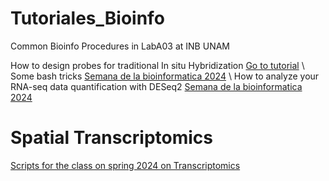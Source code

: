 # Tutoriales_Bioinfo
Common Bioinfo Procedures in LabA03 at INB UNAM

How to design probes for traditional In situ Hybridization
[Go to tutorial](Tutoriales/ISHprobes.md)
\\
Some bash tricks
[Semana de la bioinformatica 2024](https://jerolon.github.io/Tutoriales/bash_training.html)
\\
How to analyze your RNA-seq data quantification with DESeq2
[Semana de la bioinformatica 2024](https://jerolon.github.io/Tutoriales/RNA-seq_semana_bioinformatica.html)

# Spatial Transcriptomics
   [Scripts for the class on spring 2024 on Transcriptomics](Scripts_Seurat/Seurat_Spatial_Scripts.md)
